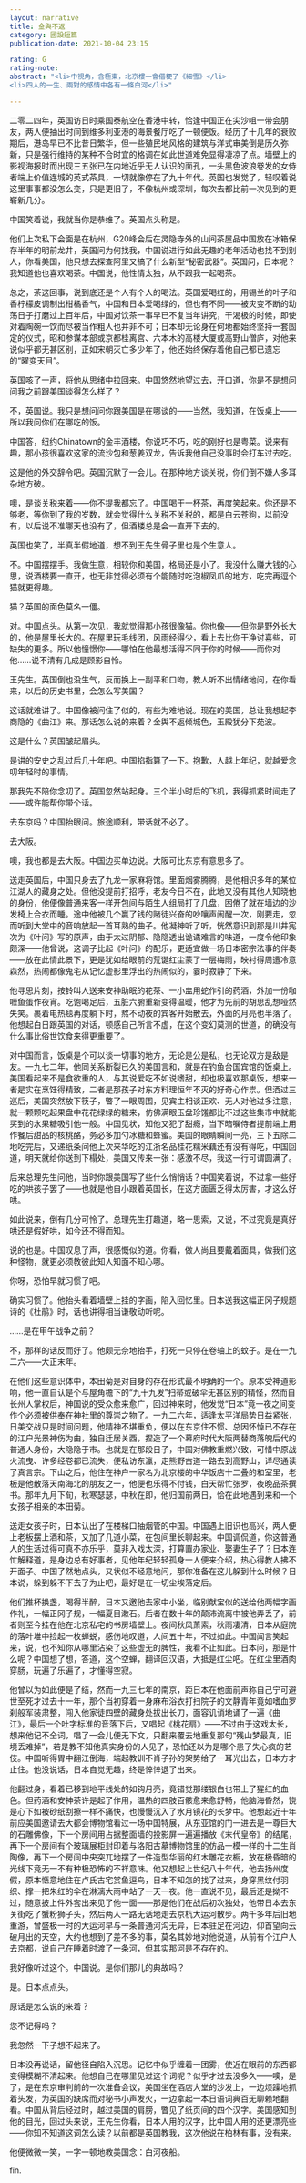 ```yaml
---
layout: narrative
title: 金與不返
category: 國設短篇
publication-date: 2021-10-04 23:15

rating: G
rating-note:
abstract: "<li>中視角，含極東，北京樓一會借梗了《細雪》</li>
<li>四人的一生、兩對的感情中各有一條白河</li>"

---
```


二零二四年，英国访日时乘国泰航空在香港中转，恰逢中国正在尖沙咀一带会朋友，两人便抽出时间到维多利亚港的海景餐厅吃了一顿便饭。经历了十几年的衰败期后，港岛早已不比昔日繁华，但一些殖民地风格的建筑与洋式审美倒是历久弥新，只是强行维持的某种不合时宜的格调在如此世道难免显得凄凉了点。墙壁上的影视海报时而出现三五张已在内地近乎无人认识的面孔，一头黑色波浪卷发的女侍者端上价值连城的英式茶具，一切就像停在了九十年代。英国也发觉了，轻叹着说这里事事都没怎么变，只是更旧了，不像杭州或深圳，每次去都比前一次见到的更崭新几分。

中国笑着说，我就当你是恭维了。英国点头称是。

他们上次私下会面是在杭州，G20峰会后在灵隐寺外的山间茶屋品中国放在冰箱保存半年的明前龙井，英国问为何找我，中国说进行如此无趣的老年活动也找不到别人，你看美国，他只想去探查阿里又搞了什么新型“秘密武器”。英国问，日本呢？我知道他也喜欢喝茶。中国说，他性情太独，从不跟我一起喝茶。

总之，茶这回事，说到底还是个人有个人的喝法。英国爱喝红的，用锡兰的叶子和香柠檬皮调制出柑橘香气，中国和日本爱喝绿的，但也有不同——被灾变不断的动荡日子打磨过上百年后，中国对饮茶一事早已不复当年讲究，干渴极的时候，即使对着陶碗一饮而尽被当作粗人也并非不可；日本却无论身在何地都始终坚持一套固定的仪式，昭和参谋本部或京都桂离宫、六本木的高楼大厦或高野山僧庐，对他来说似乎都无甚区别，正如宋朝灭亡多少年了，他还始终保存着他自己都已遗忘的“曜变天目”。

英国咳了一声，将他从思绪中拉回来。中国悠然地望过去，开口道，你是不是想问问我之前跟美国谈得怎么样了？

不，英国说。我只是想问问你跟美国是在哪谈的——当然，我知道，在饭桌上——所以我问你们在哪吃的饭。

中国答，纽约Chinatown的金丰酒楼，你说巧不巧，吃的刚好也是粤菜。说来有趣，那小孩很喜欢这家的流沙包和葱姜双龙，告诉我他自己没事时会打车过去吃。

这是他的外交辞令吧。英国沉默了一会儿。在那种地方谈关税，你们倒不嫌人多耳杂地方破。

噢，是谈关税来着——你不提我都忘了。中国喝干一杯茶，再度笑起来。你还是不够老，等你到了我的岁数，就会觉得什么关税不关税的，都是白云苍狗，以前没有，以后说不准哪天也没有了，但酒楼总是会一直开下去的。

英国也笑了，半真半假地道，想不到王先生骨子里也是个生意人。

不。中国摆摆手。我做生意，相较你和美国，格局还是小了。我没什么赚大钱的心思，说酒楼要一直开，也无非觉得必须有个能随时吃泡椒凤爪的地方，吃完再逗个猫就更得趣。

猫？英国的面色莫名一僵。

对。中国点头。从第一次见，我就觉得那小孩很像猫。你也像——但你是野外长大的，他是屋里长大的。在屋里玩毛线团，风雨经得少，看上去比你干净讨喜些，可缺失的更多。所以他憧憬你——哪怕在他最想活得不同于你的时候——而你对他……说不清有几成是顾影自怜。

王先生。英国倒也没生气，反而换上一副平和口吻，教人听不出情绪地问，在你看来，以后的历史书里，会怎么写美国？

这话就难讲了。中国像被问住了似的，有些为难地说。现在的美国，总让我想起李商隐的《曲江》来。那话怎么说的来着？金舆不返倾城色，玉殿犹分下苑波。

这是什么？英国皱起眉头。

是讲的安史之乱过后几十年吧。中国掐指算了一下。抱歉，人越上年纪，就越爱念叨年轻时的事情。

那我先不陪你念叨了。英国忽然站起身。三个半小时后的飞机，我得抓紧时间走了——或许能帮你带个话。

去东京吗？中国抬眼问。旅途顺利，带话就不必了。

去大阪。

噢，我也都是去大阪。中国边买单边说。大阪可比东京有意思多了。

送走英国后，中国只身去了九龙一家麻将馆。里面烟雾腾腾，是他相识多年的某位江湖人的藏身之处。但他没提前打招呼，老友今日不在，此地又没有其他人知晓他的身份，他便像普通来客一样开包间与陌生人组局打了几盘，困倦了就在墙边的沙发椅上合衣而睡。途中他被几个赢了钱的赌徒兴奋的吵嚷声闹醒一次，刚要走，忽而听到大堂中的音响放起一首耳熟的曲子。他凝神听了听，恍然意识到那是川井宪次为《叶问》写的原声，由于太过阴郁、隐隐透出诡谲难言的味道，一度令他印象颇深——他曾说，这调子比起《叶问》的配乐，更适宜做一场日本密宗法事的伴奏——放在此情此景下，更是犹如给眼前的荒诞红尘蒙了一层梅雨，映衬得周遭冷意森然，热闹都像鬼宅从记忆虚影里浮出的热闹似的，霎时寂静了下来。

他寻思片刻，按铃叫人送来安神助眠的花茶、一小盅用蛇作引的药酒，外加一份咖喱鱼蛋作夜宵。吃饱喝足后，五脏六腑重新变得温暖，他才为先前的胡思乱想哑然失笑。裹着电热毯再度躺下时，熬不动夜的宾客开始散去，外面的月亮也半落了。他想起白日跟英国的对话，顿感自己所言不虚，在这个变幻莫测的世道，的确没有什么事比俗世饮食来得更重要了。

对中国而言，饭桌是个可以谈一切事的地方，无论是公是私，也无论双方是敌是友。一九七二年，他同关系断裂已久的美国言和，就是在钓鱼台国宾馆的饭桌上。美国看起来不是食欲重的人，与其说爱吃不如说嗜甜，却也极喜欢那桌饭，想来一者是实在烹饪得精致，二者是那孩子对东方料理恒年不灭的好奇心作祟。但酒过三巡后，美国突然放下筷子，瞥了一眼周围，见宾主相谈正欢、无人对他过多注意，就一颗颗吃起果盘中花花绿绿的糖来，仿佛满眼玉盘珍馐都比不过这些集市中就能买到的水果糖吸引他一般。中国见状，知他又犯了甜瘾，当下暗嘱侍者提前端上用作餐后甜品的核桃酪，务必多加勺冰糖和蜂蜜。美国的眼睛瞬间一亮，三下五除二地吃完后，又递纸条问他上次来华吃的江浙名品桂花糯米藕还有没有得吃，中国回道，明天就给你送到下榻处，美国又传来一张：感激不尽，我这一行可谓圆满了。

后来总理先生问他，当时你跟美国写了些什么悄悄话？中国笑着说，不过拿一些好吃的哄孩子罢了——也就是他自小跟着英国长，在这方面匮乏得太厉害，才这么好哄。

如此说来，倒有几分可怜了。总理先生打趣道，略一思索，又说，不过究竟是真好哄还是假好哄，如今还不得而知。

说的也是。中国叹息了声，很感慨似的道。你看，做人尚且要戴着面具，做我们这种怪物，就更必须教彼此知人知面不知心哪。

你呀，恐怕早就习惯了吧。

确实习惯了。他抬头看着墙壁上挂的字画，陷入回忆里。日本送我这幅正冈子规题诗的《杜鹃》时，话也讲得相当谦敬动听呢。

……是在甲午战争之前？

不，那样的话反而好了。他颇无奈地抬手，打死一只停在卷轴上的蚊子。是在一九二六——大正末年。

在他们这些意识体中，本田菊是对自身的存在形式最不明确的一个。原本受神道影响，他一直自认是个与屋角檐下的“九十九发”扫帚或破伞无甚区别的精怪，然而自长州人掌权后，神国说的受众愈来愈广，回过神来时，他发觉“日本”竟一夜之间变作个必须被供奉在神社里的尊崇之物了。一九二六年，适逢太平洋局势日益紧张，日美交战只是时间问题，他精神不堪重负，便以在东京住不惯、总因怀悼已不存在的江户光景神伤为由，独自迁居关西，捏造了一个幕府时代大阪两替商落魄后代的普通人身份，大隐隐于市。也就是在那段日子，中国对佛教重燃兴致，可惜中原战火流曳、许多经卷都已流失，便私访东瀛，走熊野古道一路去到高野山，详尽通读了真言宗。下山之后，他住在神户一家名为北京楼的中华饭店十二叠的和室里，老板是他散落天南海北的朋友之一，他便也乐得不付钱，白天帮忙张罗，夜晚品茶撰书。那年九月下旬，秋寒瑟瑟，中秋在即，他归国前两日，恰在此地遇到来和一个女孩子相亲的本田菊。

送走女孩子时，日本认出了在楼梯口抽烟管的中国。中国遇上旧识也高兴，两人便上老板摆上酒和茶，又加了几道小菜，在包间里长聊起来。中国调侃道，你这普通人的生活过得可真不亦乐乎，莫非入戏太深，打算置办家业、娶妻生子了？日本连忙解释道，是身边总有好事者，见他年纪轻轻孤身一人便来介绍，热心得教人拂不开面子。中国了然地点头，又状似不经意地问，那你准备在这儿躲到什么时候？日本说，躲到躲不下去了为止吧，最好是在一切尘埃落定后。

他们推杯换盏，喝得半醉，日本又邀他去家中小坐，临别献宝似的送给他两幅字画作礼，一幅正冈子规，一幅夏目漱石。后者在数十年的颠沛流离中被他弄丢了，前者则至今挂在他在北京私宅的书房墙壁上。夜间秋风萧索，秋雨凄清，日本从庭院的落叶堆中捡起一枚蝉蜕，感伤地叹道，人间五十年，不过如此。中国闻言笑起来，说，也不知你从哪里沾染了这些虚无的脾性，我看不止如此。日本问，那是什么呢？中国想了想，答道，这个空蝉，翻译回汉语，大抵是红尘吧。在红尘里酒肉穿肠，玩遍了乐遍了，才懂得空寂。

他曾以为如此便是了结，然而一九三七年的南京，距日本在他面前声称自己宁可避世至死才过去十一年，那个当初穿着一身麻布浴衣打扫院子的文静青年竟如嗜血罗刹般军装肃整，闯入他家徒四壁的藏身处拔出长刀，面容讥诮地诵了一遍《曲江》，最后一个吐字标准的音落下后，又唱起《桃花扇》——不过由于这戏太长，想来他记不全词，唱了一会儿便无下文，只翻来覆去地重复那句“残山梦最真，旧境丢难掉”，若是教不知他真实身份的人见了，恐怕还以为是哪个患了失心疯的艺伎。中国听得胃中翻江倒海，端起教训不肖子孙的架势给了一耳光出去，日本方才止住。他没说话，日本自觉无趣，终是悻悻退了出来。

他翻过身，看着已移到地平线处的如钩月亮，竟错觉那缕银白也带上了猩红的血色。但药酒和安神茶许是起了作用，温热的四肢百骸愈来愈舒畅，他脑海昏然，饶是心下如被砂纸刮擦一样不痛快，也慢慢沉入了水月镜花的长梦中。他想起近十年前应美国邀请去大都会博物馆看过一场中国特展，从东亚馆的门一进去是一尊巨大的石雕佛像，下一个房间用占据整面墙的投影屏一遍遍播放《末代皇帝》的结尾，再下一个房间有个玻璃展柜封印着与洛阳古墓博物馆里的仿品一模一样的十二生肖陶像，再下一个房间中央突兀地摆了一件造型华丽的红木雕花衣橱，放在极昏暗的光线下竟无一不有种极恐怖的不祥意味。他又想起上世纪八十年代，他去扬州度假，原本惬意地住在卢氏古宅赏鱼逗鸟，日本不知怎的找了过来，身穿黑纹付羽织、撑一把朱红的伞在淋漓大雨中站了一天一夜。他一直说不见，最后还是拗不过，随意披上件外套出来见了他一面——那是他们在战后初次独处，他带日本去东关街吃了蟹粉狮子头，然后两人一路无话地走去京杭大运河散步。两千多年后旧地重游，曾盛极一时的大运河早与一条普通河沟无异，日本驻足在河边，仰首望向云破月出的天空，大约也想到了差不多的事，莫名其妙地对他说道，从前有个江户人去京都，说自己在睡着时渡了一条河，但其实那河是不存在的。

我好像听过这个。中国说。是你们那儿的典故吗？

是。日本点点头。

原话是怎么说的来着？

您不记得吗？

我忽然一下子想不起来了。

日本没再说话，留他径自陷入沉思。记忆中似乎缠着一团雾，使近在眼前的东西都变得模糊不清起来。他想自己在哪里见过这个词呢？似乎才过去没多久——噢，是了，是在东京审判前的一次准备会议，美国坐在酒店大堂的沙发上，一边烦躁地抓着头发，为英国的缺席而对秘书小声发火，一边拿起一本日语词典百无聊赖地翻看。中国从背后经过时，越过美国的肩膀，瞥见了纸页间的四个汉字。美国感知到他的目光，回过头来说，王先生你看，日本人用的汉字，比中国人用的还更漂亮些——你知不知道这词怎么读？以前都是英国教我，这次他说在柏林有事，没有来。

他便微微一笑，一字一顿地教美国念：白河夜船。

fin.
